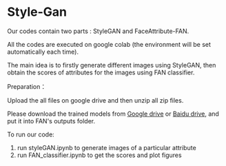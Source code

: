 # Style-Gan

Our codes contain two parts : StyleGAN and FaceAttribute-FAN.

All the codes are executed on google colab (the environment will be set automatically each time).

The main idea is to firstly generate different images using StyleGAN, 
then obtain the scores of attributes for the images using FAN classifier.

Preparation：

Upload the all files on google drive and then unzip all zip files. 

Please download the trained models from [Google drive](https://drive.google.com/open?id=1DFd2pvLUEYo2CawaYH_CWVqsAiFtihcz) or [Baidu drive](https://pan.baidu.com/s/1JJ7qqPE2InIqCXKbfjxfSw), and put it into FAN's outputs folder.

To run our code:
1.  run styleGAN.ipynb to generate images of a particular attribute
2.  run FAN_classifier.ipynb to get the scores and plot figures
